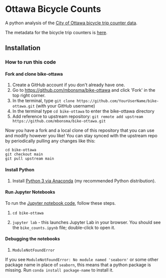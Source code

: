 # Ottawa Bicycle Counts

A python analysis of the [City of Ottawa bicycle trip counter data](https://open.ottawa.ca/datasets/bicycle-trip-counters).

The metadata for the bicycle trip counters is [here](https://www.arcgis.com/home/item.html?id=f218592c7fe74788906cc6a0eb190af9).

## Installation
### How to run this code 

#### Fork and clone bike-ottawa
1. Create a GitHub account if you don't already have one.
2. Go to https://github.com/mbonsma/bike-ottawa and click 'Fork' in the top right corner.
3. In the terminal, type `git clone https://github.com/YourUserName/bike-ottawa.git` (with your GitHub username)
4. In the terminal type `cd bike-ottawa` to enter the bike-ottawa directory
5. Add reference to upstream repository: `git remote add upstream https://github.com/mbonsma/bike-ottawa.git`

Now you have a fork and a local clone of this repository that you can use and modify however you like!
You can stay synced with the upstream repo by periodically pulling any changes like this:

```
cd bike-ottawa
git checkout main
git pull upstream main
```

#### Install Python

1. Install [Python 3 via Anaconda](https://www.anaconda.com/products/individual) (my recommended Python distribution).

<!-- #### Create conda environment
1. Install Python 3 via Anaconda.
2. `cd bike-ottawa`
3. `conda env create -f environment.yml`. If any packages don't install, try installing them in the environment with `conda install -c conda-forge package-name` after running `source activate bikeottawa`. 
4. **Important:** in order for the conda environments to show up automatically in Jupyter, run this command *without activating the bikeottawa environment* (i.e. in your base environment): `conda install nb_conda_kernels`
4. To start up the bikeottawa environment: `conda activate bikeottawa`. Now your terminal session is running the bikeottawa conda environment.-->

#### Run Jupyter Notebooks

To run the [Jupyter notebook code](https://github.com/mbonsma/bike-ottawa/blob/main/bike_counts.ipynb), follow these steps.

1. `cd bike-ottawa`
<!--2. `source activate bikeottawa`-->
2. `jupyter lab` - this launches Jupyter Lab in your browser.
You should see the `bike_counts.ipynb` file; double-click to open it.

#### Debugging the notebooks

1. `ModuleNotFoundError`

If you see `ModuleNotFoundError: No module named 'seaborn'` or some other package name in place of `seaborn`,
this means that a python package is missing.
Run `conda install package-name` to install it. 

<!--If you see `ModuleNotFoundError: No module named 'seaborn'` or some other package name in place of `seaborn`,
this probably means that the Jupyter notebook is not running the `bikeottawa` environment or that a 
python package is missing. The environment might not be running for 
two common reasons: either you forgot to `source activate bikeottawa`
before running `jupyter notebook`, or Jupyter can't find the right kernel because
`conda install nb_conda_kernels` hasn't been run. You can also try changing the kernel by going to
the Kernels menu, clicking 'Change kernel', and looking for `bikeottawa`.
If a python package is missing, run `conda install package-name` in the `bikeottawa`
environment.-->
